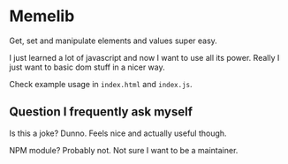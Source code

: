 # Memelib

Get, set and manipulate elements and values super easy.

I just learned a lot of javascript and now I want to use all its power. Really I just want to basic dom stuff in a nicer way.

Check example usage in `index.html` and `index.js`.

## Question I frequently ask myself

Is this a joke? Dunno. Feels nice and actually useful though.

NPM module? Probably not. Not sure I want to be a maintainer.